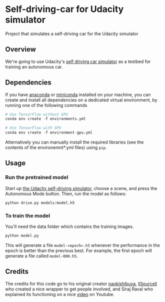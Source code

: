 # Self-driving-car for Udacity simulator
Project that simulates a self-driving car for the Udacity simulator

## Overview

 We're going to use Udacity's [self driving car simulator](https://github.com/udacity/self-driving-car-sim) as a testbed for training an autonomous car. 

## Dependencies

If you have [anaconda](https://www.continuum.io/downloads) or [miniconda](https://conda.io/miniconda.html) installed on your machine, you can create and install all dependencies on a dedicated virtual environment, by running one of the following commands



```python
# Use TensorFlow without GPU
conda env create -f environments.yml 

# Use TensorFlow with GPU
conda env create -f environment-gpu.yml
```

Alternatively you can manually install the required libraries (see the contents of the environemnt*.yml files) using ```pip```.


## Usage


### Run the pretrained model

Start up [the Udacity self-driving simulator](https://github.com/udacity/self-driving-car-sim), choose a scene, and press the Autonomous Mode button. Then, run the model as follows:

```python
python drive.py models/model.h5
```

### To train the model

You'll need the data folder which contains the training images.

```python
python model.py
```

This will generate a file `model-<epoch>.h5` whenever the performance in the epoch is better than the previous best.  For example, the first epoch will generate a file called `model-000.h5`.

## Credits

The credits for this code go to his original creator [naokishibuya](https://github.com/naokishibuya), [llSourcell](https://github.com/llSourcell/How_to_simulate_a_self_driving_car/commits?author=llSourcell) who created a nice wrapper to get people involved, and Siraj Raval who explained its functioning on a nice [video](https://youtu.be/EaY5QiZwSP4) on Youtube.